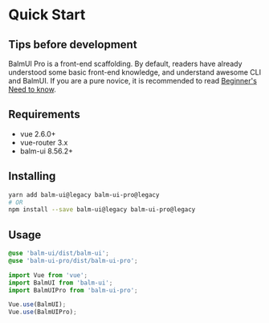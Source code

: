 # Quick Start

## Tips before development

BalmUI Pro is a front-end scaffolding. By default, readers have already understood some basic front-end knowledge, and understand awesome CLI and BalmUI. If you are a pure novice, it is recommended to read [Beginner's Need to know](https://v8.material.balmjs.com/#/guide/quickstart).

## Requirements

- vue 2.6.0+
- vue-router 3.x
- balm-ui 8.56.2+

## Installing

```bash
yarn add balm-ui@legacy balm-ui-pro@legacy
# OR
npm install --save balm-ui@legacy balm-ui-pro@legacy
```

## Usage

```scss
@use 'balm-ui/dist/balm-ui';
@use 'balm-ui-pro/dist/balm-ui-pro';
```

```js
import Vue from 'vue';
import BalmUI from 'balm-ui';
import BalmUIPro from 'balm-ui-pro';

Vue.use(BalmUI);
Vue.use(BalmUIPro);
```

